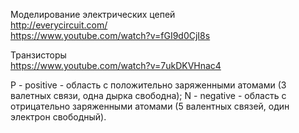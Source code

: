 Моделирование электрических цепей  
http://everycircuit.com/  
https://www.youtube.com/watch?v=fGI9d0CjI8s  

Транзисторы  
https://www.youtube.com/watch?v=7ukDKVHnac4  

P - positive - область с положительно заряженными атомами (3 валетных связи, одна дырка свободна);
N - negative - область с отрицательно заряженными атомами (5 валентных связей, один электрон свободный).

